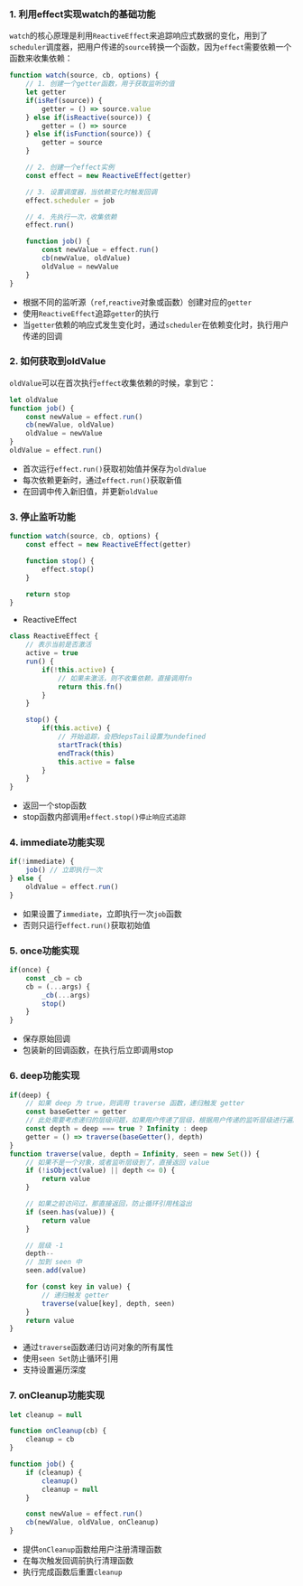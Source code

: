 ### 1. 利用effect实现watch的基础功能
`watch`的核心原理是利用`ReactiveEffect`来追踪响应式数据的变化，用到了`scheduler`调度器，把用户传递的`source`转换一个函数，因为`effect`需要依赖一个函数来收集依赖：
```ts
function watch(source, cb, options) {
    // 1. 创建一个getter函数，用于获取监听的值
    let getter
    if(isRef(source)) {
        getter = () => source.value
    } else if(isReactive(source)) {
        getter = () => source
    } else if(isFunction(source)) {
        getter = source
    }

    // 2. 创建一个effect实例
    const effect = new ReactiveEffect(getter)

    // 3. 设置调度器，当依赖变化时触发回调
    effect.scheduler = job

    // 4. 先执行一次，收集依赖
    effect.run()

    function job() {
        const newValue = effect.run()
        cb(newValue, oldValue)
        oldValue = newValue
    }
}
```
* 根据不同的监听源（`ref`,`reactive`对象或函数）创建对应的`getter`
* 使用`ReactiveEffect`追踪`getter`的执行
* 当`getter`依赖的响应式发生变化时，通过`scheduler`在依赖变化时，执行用户传递的回调

### 2. 如何获取到oldValue
`oldValue`可以在首次执行`effect`收集依赖的时候，拿到它：
```ts
let oldValue
function job() {
    const newValue = effect.run()
    cb(newValue, oldValue)
    oldValue = newValue
}
oldValue = effect.run()
```
* 首次运行`effect.run()`获取初始值并保存为`oldValue`
* 每次依赖更新时，通过`effect.run()`获取新值
* 在回调中传入新旧值，并更新`oldValue`

### 3. 停止监听功能
```ts
function watch(source, cb, options) {
    const effect = new ReactiveEffect(getter)

    function stop() {
        effect.stop()
    }

    return stop
}
```
* ReactiveEffect
```ts
class ReactiveEffect {
    // 表示当前是否激活
    active = true
    run() {
        if(!this.active) {
            // 如果未激活，则不收集依赖，直接调用fn
            return this.fn()
        }
    }

    stop() {
        if(this.active) {
            // 开始追踪，会把depsTail设置为undefined
            startTrack(this)
            endTrack(this)
            this.active = false
        }
    }
}
```
* 返回一个stop函数
* stop函数内部调用`effect.stop()停止响应式追踪`

### 4. immediate功能实现
```ts
if(!immediate) {
    job() // 立即执行一次
} else {
    oldValue = effect.run()
}
```
* 如果设置了`immediate`，立即执行一次`job`函数
* 否则只运行`effect.run()`获取初始值

### 5. once功能实现
```ts
if(once) {
    const _cb = cb
    cb = (...args) {
        _cb(...args)
        stop()
    }
}
```
* 保存原始回调
* 包装新的回调函数，在执行后立即调用stop

### 6. deep功能实现
```ts
if(deep) {
    // 如果 deep 为 true，则调用 traverse 函数，递归触发 getter
    const baseGetter = getter
    // 此处需要考虑递归的层级问题，如果用户传递了层级，根据用户传递的监听层级进行遍历
    const depth = deep === true ? Infinity : deep
    getter = () => traverse(baseGetter(), depth)
}
function traverse(value, depth = Infinity, seen = new Set()) {
    // 如果不是一个对象，或者监听层级到了，直接返回 value
    if (!isObject(value) || depth <= 0) {
        return value
    }

    // 如果之前访问过，那直接返回，防止循环引用栈溢出
    if (seen.has(value)) {
        return value
    }

    // 层级 -1
    depth--
    // 加到 seen 中
    seen.add(value)

    for (const key in value) {
        // 递归触发 getter
        traverse(value[key], depth, seen)
    }
    return value
}
```
* 通过`traverse`函数递归访问对象的所有属性
* 使用`seen Set`防止循环引用
* 支持设置遍历深度

### 7. onCleanup功能实现
```ts
let cleanup = null

function onCleanup(cb) {
    cleanup = cb
}

function job() {
    if (cleanup) {
        cleanup()
        cleanup = null
    }

    const newValue = effect.run()
    cb(newValue, oldValue, onCleanup)
}
```
* 提供`onCleanup`函数给用户注册清理函数
* 在每次触发回调前执行清理函数
* 执行完成函数后重置`cleanup`